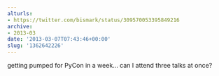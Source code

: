 ```yaml
---
alturls:
- https://twitter.com/bismark/status/309570053395849216
archive:
- 2013-03
date: '2013-03-07T07:43:46+00:00'
slug: '1362642226'
---
```


getting pumped for PyCon in a week... can I attend three talks at once?

